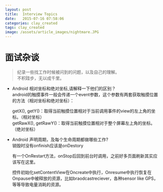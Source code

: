 ```yaml
---
layout: post
title:  Interview Topics
date:   2015-07-16 07:58:06
categories: clay_created
tags: clay_created
image: /assets/article_images/nightmare.JPG
---
```

# 面试杂谈   

> 纪录一些找工作时候被问到的问题，以及自己的理解。   
> 不积跬步，无以成千里。

- Android 相对坐标和绝对坐标,请解释一下他们的区别？    
    android的触摸事件一般会传递一个event参数，这个参数有两套获取触摸位置的方法（相对坐标和绝对坐标）： 

    getX(), getY()：取得当前触摸位置相对于当前调用事件的view的左上角的坐标。（相对坐标）    
    getRawX(), getRawY()：取得当前触摸位置相对于整个屏幕左上角的坐标。（绝对坐标）

- Android 声明周期，及每个生命周期都做哪些工作?   
    销毁时没有onfinish应该是onDestory

    有一个OnRestart方法，onStop后回到前台时调用，之前好多页面刷新其实应该写在这里。

    控件初始化setContentView在Oncreate中执行，Onresume中执行恢复在Onpause中被释放的资源，比如braodcastreciever，各种sensor like GPS，等等导致电量消耗的资源。

